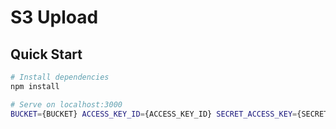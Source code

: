 # S3 Upload

## Quick Start

```bash
# Install dependencies
npm install

# Serve on localhost:3000
BUCKET={BUCKET} ACCESS_KEY_ID={ACCESS_KEY_ID} SECRET_ACCESS_KEY={SECRET_ACCESS_KEY} node app.js
```

